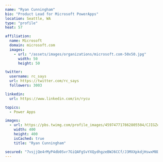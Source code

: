 ```yaml
---
name: "Ryan Cunningham"
bio: "Product Lead for Microsoft PowerApps"
location: Seattle, WA
type: "profile"
heat: 57

affiliation:
  name: Microsoft
  domain: microsoft.com
  images:
    - url: "/assets/images/organizations/microsoft.com-50x50.jpg"
      width: 50
      height: 50

twitter:
  username: rc_says
  url: https://twitter.com/rc_says
  followers: 3003

linkedin:
  url: https://www.linkedin.com/in/rycu

topics:
  - Power Apps

images:
  - url: https://pbs.twimg.com/profile_images/459747717862805504/CJIGZejd_400x400.png
    width: 400
    height: 400
    isCached: true
    title: "Ryan Cunningham"

secured: "7vsjjQe4rMyP4db0Svr7GiQAFgSvYXQydhgzeBWJ6CCf/J3MXXpkdjHswxM8DkGDyqOk4FGmXPCTxtVLTMvVi5j9c0N5LwFFz4AaeRu9CW3LFetZC4IznGy4SuHQ2BNcNGTwwl6qbKYz4VXOxDgzPPxT+4mBgG6xgh8lAdKWu3V7/ahqDaFv49oeui4qGLIxbCvCwV51ye18iUMj1IwqL0Ky3sjuFBoumdEO6zbUqXgaenrsQqb/YGLFdtpsF2XEIQP3vCUz4c2Z+ddNkwBusxg6DzSJwDBbnDqEvpH7WWrGwf817G40muotoY2jKo+Y07Vndd3ROA+V9X9TlwyFEpi0MZGVor2LEqrZdXz12YZV/LbIRc4KKwal+VRNd45D1f+dBBN0pjec38YtrebTFm0ryVMzMgxrLqe7hbkxq4g=;JWaQ/9UFV0VMBJQp3u5FTw=="
---
```


